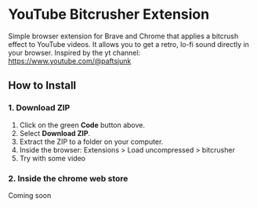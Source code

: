 # YouTube Bitcrusher Extension

Simple browser extension for Brave and Chrome that applies a bitcrush effect to YouTube videos. It allows you to get a retro, lo-fi sound directly in your browser. Inspired by the yt channel: https://www.youtube.com/@paftsjunk



## How to Install

### 1. Download ZIP

1. Click on the green **Code** button above.
2. Select **Download ZIP**.
3. Extract the ZIP to a folder on your computer.
4. Inside the browser: Extensions > Load uncompressed > bitcrusher
5. Try with some video

### 2. Inside the chrome web store
Coming soon
